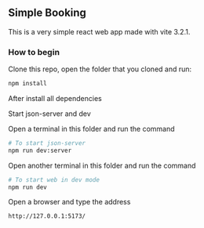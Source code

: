 ## Simple Booking

This is a very simple react web app made with vite 3.2.1.

### How to begin
Clone this repo, open the folder that you cloned and run:
```bash
npm install
```
After install all dependencies

Start json-server and dev

Open a terminal in this folder and run the command
```bash
# To start json-server
npm run dev:server
```
Open another terminal in this folder and run the command
```bash
# To start web in dev mode
npm run dev
```

Open a browser and type the address
```bash
http://127.0.0.1:5173/
```
